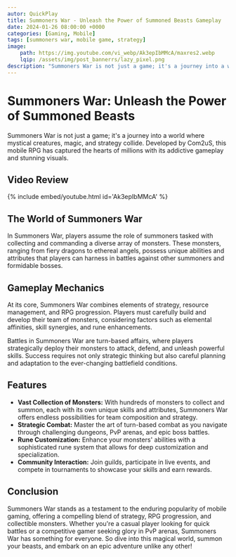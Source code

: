 ```yaml
---
autor: QuickPlay
title: Summoners War - Unleash the Power of Summoned Beasts Gameplay
date: 2024-01-26 08:00:00 +0000
categories: [Gaming, Mobile]
tags: [summoners war, mobile game, strategy]
image: 
    path: https://img.youtube.com/vi_webp/Ak3epIbMMcA/maxres2.webp
    lqip: /assets/img/post_bannerrs/lazy_pixel.png
description: "Summoners War is not just a game; it's a journey into a world where mystical creatures, magic, and strategy collide. Developed by Com2uS, this mobile RPG has captured the hearts of millions with its addictive gameplay and stunning visuals."
---
```


# Summoners War: Unleash the Power of Summoned Beasts

Summoners War is not just a game; it's a journey into a world where mystical creatures, magic, and strategy collide. Developed by Com2uS, this mobile RPG has captured the hearts of millions with its addictive gameplay and stunning visuals.

## Video Review

{% include embed/youtube.html id='Ak3epIbMMcA' %}

## The World of Summoners War

In Summoners War, players assume the role of summoners tasked with collecting and commanding a diverse array of monsters. These monsters, ranging from fiery dragons to ethereal angels, possess unique abilities and attributes that players can harness in battles against other summoners and formidable bosses.

## Gameplay Mechanics

At its core, Summoners War combines elements of strategy, resource management, and RPG progression. Players must carefully build and develop their team of monsters, considering factors such as elemental affinities, skill synergies, and rune enhancements.

Battles in Summoners War are turn-based affairs, where players strategically deploy their monsters to attack, defend, and unleash powerful skills. Success requires not only strategic thinking but also careful planning and adaptation to the ever-changing battlefield conditions.

## Features

- **Vast Collection of Monsters:** With hundreds of monsters to collect and summon, each with its own unique skills and attributes, Summoners War offers endless possibilities for team composition and strategy.
- **Strategic Combat:** Master the art of turn-based combat as you navigate through challenging dungeons, PvP arenas, and epic boss battles.
- **Rune Customization:** Enhance your monsters' abilities with a sophisticated rune system that allows for deep customization and specialization.
- **Community Interaction:** Join guilds, participate in live events, and compete in tournaments to showcase your skills and earn rewards.

## Conclusion

Summoners War stands as a testament to the enduring popularity of mobile gaming, offering a compelling blend of strategy, RPG progression, and collectible monsters. Whether you're a casual player looking for quick battles or a competitive gamer seeking glory in PvP arenas, Summoners War has something for everyone. So dive into this magical world, summon your beasts, and embark on an epic adventure unlike any other!
